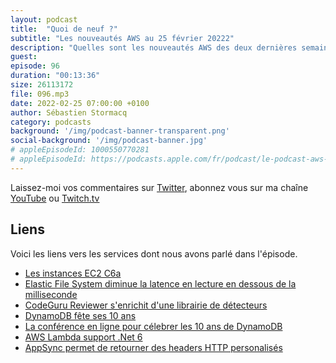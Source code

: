 ```yaml
---
layout: podcast
title:  "Quoi de neuf ?"
subtitle: "Les nouveautés AWS au 25 février 20222"
description: "Quelles sont les nouveautés AWS des deux dernières semaines ? Dans cet épisode, nous parlons de nouvelles instances EC2, de Elastic File System qui reduit la latence en lecture, de CodeGuru Reviewer qui enrichit ses librairies. Il sera question d'un anniversaire et de deux nouveautés attendues par les développeurs de fonctions Lambda ou d'API GraphQL avec AppSync."
guest:
episode: 96
duration: "00:13:36"
size: 26113172
file: 096.mp3
date: 2022-02-25 07:00:00 +0100   
author: Sébastien Stormacq
category: podcasts
background: '/img/podcast-banner-transparent.png'
social-background: '/img/podcast-banner.jpg'
# appleEpisodeId: 1000550770281
# appleEpisodeId: https://podcasts.apple.com/fr/podcast/le-podcast-aws-en-français/id1452118442
---
```


Laissez-moi vos commentaires sur [Twitter](https://twitter.com/sebsto), abonnez vous sur ma chaîne [YouTube](https://www.youtube.com/sebsto) ou [Twitch.tv](https://www.twitch.tv/sebAWS)

## Liens

Voici les liens vers les services dont nous avons parlé dans l'épisode.

- [Les instances EC2 C6a](https://aws.amazon.com/blogs/aws/new-amazon-ec2-c6a-instances-powered-by-3rd-gen-amd-epyc-processors-for-compute-intensive-workloads/)
- [Elastic File System diminue la latence en lecture en dessous de la milliseconde](https://aws.amazon.com/blogs/aws/amazon-elastic-file-system-update-sub-millisecond-read-latency/)
- [CodeGuru Reviewer s'enrichit d'une librairie de détecteurs](https://aws.amazon.com/blogs/aws/new-for-amazon-codeguru-reviewer-detector-library-and-security-detectors-for-log-injection-flaws/)
- [DynamoDB fête ses 10 ans](https://aws.amazon.com/blogs/aws/happy-birthday-dynamodb/)
- [La conférence en ligne pour célebrer les 10 ans de DynamoDB](https://pages.awscloud.com/NAMER-field-LS-DynamoDB-10-Year-Anniversary-2022-reg-event.html)
- [AWS Lambda support .Net 6](https://aws.amazon.com/blogs/compute/introducing-the-net-6-runtime-for-aws-lambda/)
- [AppSync permet de retourner des headers HTTP personalisés](https://aws.amazon.com/about-aws/whats-new/2022/02/aws-appsync-support-custom-response-headers/)